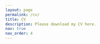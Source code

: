 ```yaml
---
layout: page
permalink: /cv/
title: CV
description: Please download my CV here.
nav: true
nav_order: 4
---
```

